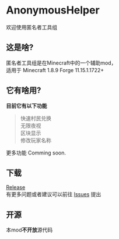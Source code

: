 # AnonymousHelper
欢迎使用匿名者工具组

## 这是啥?  
匿名者工具组是在Minecraft中的一个辅助mod，  
适用于 Minecraft 1.8.9 Forge 11.15.1.1722+

## 它有啥用?  
**目前它有以下功能**  
> 快速村民兑换  
> 无限夜视  
> 区块显示  
> 修改玩家名称  

更多功能 Comming soon.

## 下载
[Release](https://github.com/AnonymTechnology/AnonymousHelper/releases)  
有更多问题或者建议可以前往 [Issues](https://github.com/AnonymTechnology/AnonymousHelper/issues) 提出

## 开源
本mod**不开放**源代码
 
